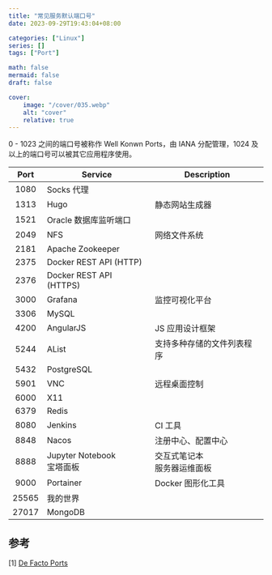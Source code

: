 ```yaml
---
title: "常见服务默认端口号"
date: 2023-09-29T19:43:04+08:00

categories: ["Linux"]
series: []
tags: ["Port"]

math: false
mermaid: false
draft: false

cover:
    image: "/cover/035.webp"
    alt: "cover"
    relative: true
---
```


0 - 1023 之间的端口号被称作 Well Konwn Ports，由 IANA 分配管理，1024 及以上的端口号可以被其它应用程序使用。

| Port  | Service                      | Description                    |
| :---: | ---------------------------- | ------------------------------ |
| 1080  | Socks 代理                   |                                |
| 1313  | Hugo                         | 静态网站生成器                 |
| 1521  | Oracle 数据库监听端口        |                                |
| 2049  | NFS                          | 网络文件系统                   |
| 2181  | Apache Zookeeper             |                                |
| 2375  | Docker REST API (HTTP)       |                                |
| 2376  | Docker REST API (HTTPS)      |                                |
| 3000  | Grafana                      | 监控可视化平台                 |
| 3306  | MySQL                        |                                |
| 4200  | AngularJS                    | JS 应用设计框架                |
| 5244  | AList                        | 支持多种存储的文件列表程序     |
| 5432  | PostgreSQL                   |                                |
| 5901  | VNC                          | 远程桌面控制                   |
| 6000  | X11                          |                                |
| 6379  | Redis                        |                                |
| 8080  | Jenkins                      | CI 工具                        |
| 8848  | Nacos                        | 注册中心、配置中心             |
| 8888  | Jupyter Notebook<br>宝塔面板 | 交互式笔记本<br>服务器运维面板 |
| 9000  | Portainer                    | Docker 图形化工具              |
| 25565 | 我的世界                     |                                |
| 27017 | MongoDB                      |                                |

## 参考

[1] [De Facto Ports](https://matt-rickard.com/de-facto-ports) 
